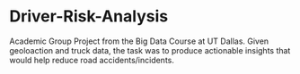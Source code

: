# Driver-Risk-Analysis

Academic Group Project from the Big Data Course at UT Dallas. 
Given geoloaction and truck data, the task was to produce actionable insights that would help reduce road accidents/incidents.

